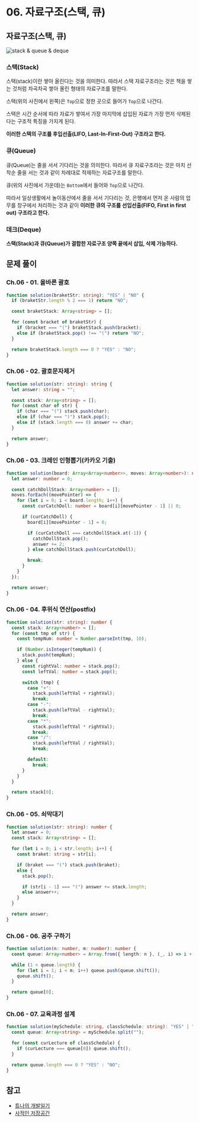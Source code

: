 # 06. 자료구조(스택, 큐)

## 자료구조(스택, 큐)

![stack & queue & deque](https://nakjunizm.github.io/2017/02/24/Queue_And_Deque/queue1.png)

### 스택(Stack)

스택(stack)이란 쌓아 올린다는 것을 의미한다. 따라서 스택 자료구조라는 것은 책을 쌓는 것처럼 차곡차곡 쌓아 올린 형태의 자료구조를 말한다.

스택(위의 사진에서 왼쪽)은 `Top`으로 정한 곳으로 들어가 `Top`으로 나간다.

스택은 시간 순서에 따라 자료가 쌓여서 가장 마지막에 삽입된 자료가 가장 먼저 삭제된다는 구조적 특징을 가지게 된다.

**이러한 스택의 구조를 후입선출(LIFO, Last-In-First-Out) 구조라고 한다.**

### 큐(Queue)

큐(Queue)는 줄을 서서 기다리는 것을 의미한다. 따라서 큐 자료구조라는 것은 마치 선착순 줄을 서는 것과 같이 차례대로 적재하는 자료구조를 말한다.

큐(위의 사진에서 가운데)는 `Bottom`에서 들어와 `Top`으로 나간다.

따라서 일상생활에서 놀이동산에서 줄을 서서 기다리는 것, 은행에서 먼저 온 사람의 업무를 창구에서 처리하는 것과 같이 **이러한 큐의 구조를 선입선출(FIFO, First in first out) 구조라고 한다.**

### 데크(Deque)

**스택(Stack)과 큐(Queue)가 결합한 자료구조 양쪽 끝에서 삽입, 삭제 가능하다.**

## 문제 풀이

### Ch.06 - 01. 올바른 괄호

```ts
function solution(braketStr: string): "YES" | "NO" {
  if (braketStr.length % 2 === 1) return "NO";

  const braketStack: Array<string> = [];

  for (const bracket of braketStr) {
    if (bracket === "(") braketStack.push(bracket);
    else if (braketStack.pop() !== "(") return "NO";
  }

  return braketStack.length === 0 ? "YES" : "NO";
}
```

### Ch.06 - 02. 괄호문자제거

```ts
function solution(str: string): string {
  let answer: string = "";

  const stack: Array<string> = [];
  for (const char of str) {
    if (char === "(") stack.push(char);
    else if (char === ")") stack.pop();
    else if (stack.length === 0) answer += char;
  }

  return answer;
}
```

### Ch.06 - 03. 크레인 인형뽑기(카카오 기출)

```ts
function solution(board: Array<Array<number>>, moves: Array<number>): number {
  let answer: number = 0;

  const catchDollStack: Array<number> = [];
  moves.forEach((movePointer) => {
    for (let i = 0; i < board.length; i++) {
      const curCatchDoll: number = board[i][movePointer - 1] || 0;

      if (curCatchDoll) {
        board[i][movePointer - 1] = 0;

        if (curCatchDoll === catchDollStack.at(-1)) {
          catchDollStack.pop();
          answer += 2;
        } else catchDollStack.push(curCatchDoll);

        break;
      }
    }
  });

  return answer;
}
```

### Ch.06 - 04. 후위식 연산(postfix)

```ts
function solution(str: string): number {
  const stack: Array<number> = [];
  for (const tmp of str) {
    const tempNum: number = Number.parseInt(tmp, 10);

    if (Number.isInteger(tempNum)) {
      stack.push(tempNum);
    } else {
      const rightVal: number = stack.pop();
      const leftVal: number = stack.pop();

      switch (tmp) {
        case "+":
          stack.push(leftVal + rightVal);
          break;
        case "-":
          stack.push(leftVal - rightVal);
          break;
        case "*":
          stack.push(leftVal * rightVal);
          break;
        case "/":
          stack.push(leftVal / rightVal);
          break;

        default:
          break;
      }
    }
  }

  return stack[0];
}
```

### Ch.06 - 05. 쇠막대기

```ts
function solution(str: string): number {
  let answer = 0;
  const stack: Array<string> = [];

  for (let i = 0; i < str.length; i++) {
    const braket: string = str[i];

    if (braket === "(") stack.push(braket);
    else {
      stack.pop();

      if (str[i - 1] === "(") answer += stack.length;
      else answer++;
    }
  }

  return answer;
}
```

### Ch.06 - 06. 공주 구하기

```ts
function solution(n: number, m: number): number {
  const queue: Array<number> = Array.from({ length: n }, (_, i) => i + 1);

  while (1 < queue.length) {
    for (let i = 1; i < m; i++) queue.push(queue.shift());
    queue.shift();
  }

  return queue[0];
}
```

### Ch.06 - 07. 교육과정 설계

```ts
function solution(mySchedule: string, classSchedule: string): "YES" | "NO" {
  const queue: Array<string> = mySchedule.split("");

  for (const curLecture of classSchedule) {
    if (curLecture === queue[0]) queue.shift();
  }

  return queue.length === 0 ? "YES" : "NO";
}
```

## 참고

- [튜나의 개발일기](https://devuna.tistory.com/22)
- [사적인 저장공간](https://haileyjohj.github.io/datastructure/2019/09/04/datastructure_02_stackqueuedeque/)
